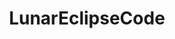 ---
title: LunarEclipseCode
github: https://github.com/LunarEclipseCode
mode: dark
transition: 2.2s
score: 99.8
archetype:
- Code
- Little Bit of Everything
- Dynamic
- Editor’s Choice
---